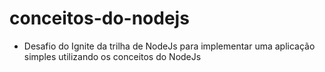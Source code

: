 # conceitos-do-nodejs

 - Desafio do Ignite da trilha de NodeJs para implementar uma aplicação simples utilizando os conceitos do NodeJs
